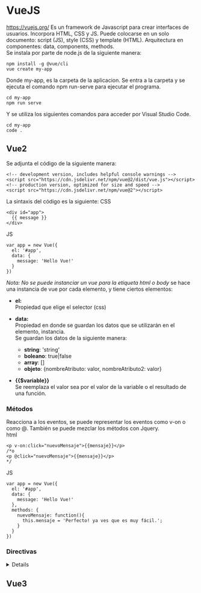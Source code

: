 # VueJS
https://vuejs.org/
Es un framework de Javascript para crear interfaces de usuarios. Incorpora HTML, CSS y JS. Puede colocarse en un solo documento: script (JS), style (CSS) y template (HTML). Arquitectura en componentes: data, components, methods.  
Se instala por parte de node.js de la siguiente manera:
```
npm install -g @vue/cli
vue create my-app
```
Donde my-app, es la carpeta de la aplicacion. Se entra a la carpeta y se ejecuta el comando npm run-serve para ejecutar el programa. 
```
cd my-app
npm run serve
```
Y se utiliza los siguientes comandos para acceder por Visual Studio Code.
```
cd my-app
code .
```
## Vue2
Se adjunta el código de la siguiente manera: 
```
<!-- development version, includes helpful console warnings -->
<script src="https://cdn.jsdelivr.net/npm/vue@2/dist/vue.js"></script>
<!-- production version, optimized for size and speed -->
<script src="https://cdn.jsdelivr.net/npm/vue@2"></script>
```
La sintaxis del código es la siguiente: 
CSS
```
<div id="app">
  {{ message }}
</div>
```
JS
```
var app = new Vue({
  el: '#app',
  data: {
    message: 'Hello Vue!'
  }
})
```
*Nota: No se puede instanciar un vue para la etiqueta html o body*
se hace una instancia de vue por cada elemento, y tiene ciertos elementos:
* **el:**  
Propiedad que elige el selector (css)
* **data:**  
Propiedad en donde se guardan los datos que se utilizarán en el elemento, instancia.  
Se guardan los datos de la siguiente manera:
  * **string**: 'string'
  * **boleano**: true|false
  * **array**: []
  * **objeto**: {nombreAtributo: valor, nombreAtributo2: valor}
 
* **{{$variable}}**  
Se reemplaza el valor sea por el valor de la variable o el resultado de una función. 
### Métodos
Reacciona a los eventos, se puede representar los eventos como v-on o como @. También se puede mezclar los métodos con Jquery.  
html
```
<p v-on:click="nuevoMensaje">{{mensaje}}</p>
/*o
<p @click="nuevoMensaje">{{mensaje}}</p>
*/
```
JS
```
var app = new Vue({
  el: '#app',
  data: {
    message: 'Hello Vue!'
  }, 
  methods: {
    nuevoMensaje: function(){
      this.mensaje = 'Perfecto! ya ves que es muy fácil.';
    }
  }
})
```
### Directivas
<details>
  
#### v-model
v-model se une los valores de un formulario o input. Asociando valores a la clabe de manera reactiva. 
<input v-model="mensaje" class="prueba">
JS
```
var app = new Vue({
  el: '#app',
  data: {
    message: 'Cambia el mensaje';
  }
})
```
#### v-show
v-show permite mostrar u ocultar el elemento en el que se encuentra. 
```
<main>
<div @click="ok=!ok"> Pulsa para alternar </div>
<div v-look="ok" class="animated bounceInLeft"> Ahora soy visible</div>
```
#### v-if
v-if elimina la etiqueta en la que se encuentra.
```
<div v-if="mensaje" class="animated rollIn"> La condición se cumple</div>
```
#### v-else
v-else necesita de v-if, para poder utilizarse. Funciona como else. 
```
<div v-if="mensaje" class="animated rollIn"> La condición se cumple</div>
<div v-else class="animated rollIn"> La condición no se cumple</div>
```
#### v-else-if
v-else necesita de v-if, para poder utilizarse. Funciona como elseif. Nueva opción. 
```
<div v-if="mensaje === 'A'" class="animated rollIn"> La letra es A</div>
<div v-elseif="mensaje === 'B'" class="animated rollIn"> La letra es B</div>
<div v-else class="animated rollIn">No es A ni B</div>
```
#### v-for
v-for es para iterar, realizar un ciclo. Este caso es para arreglos.
```
  <ul>
  <li v-for="ciudad in ciudades" class="animated rollIn"> {{ciudad.nombre}}</li>
  </ul>
```
Para objetos es:
```
  <ul>
  <li v-for="dato in datosUsuarios" class="animated rollIn"> {{dato}}</li>
  </ul>
```
Para mostrar la llave y el valor
```
  <ul>
    <li v-for="(value, key) in datosUsuarios" class="animated rollIn"> <b>{{key}}:</b> {{value}}</li>
  </ul>
```
#### v-text y v-html
Ingresará el valor del argumento dentro de la etiqueta. La diferencia, es que en html, se puede incorporar etiquetas html. 
```
  <div v-text="mensaje1"></div>
  <div v-html="mensaje2"></div>
```
#### v-bind
Asociar un atributo o etiqueta html con una expresión. Puedes cambiar de clase como en la línea 3 (considerando que tienes un estilo anterior. 
```
  <div v-bind:title="mensaje"> Colocate encima para mostrar su titulo </div>
  <div :title="mensaje">Es lo mismo, pero simplificado </div>
  <div :class="{rojo:claseRojo, borde:nuevoBorde} @click="claseRojo=!claseRojo"></div>
```
</details>
  
## Vue3
